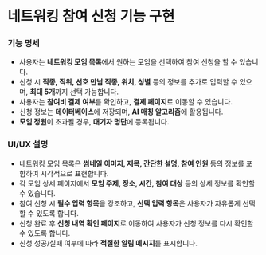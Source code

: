 # 네트워킹 참여 신청 기능 구현

<div>
  <h3>기능 명세</h3>
  <ul>
    <li>사용자는 <strong>네트워킹 모임 목록</strong>에서 원하는 모임을 선택하여 참여 신청을 할 수 있습니다.</li>
    <li>신청 시 <strong>직종, 직위, 선호 만남 직종, 위치, 성별</strong> 등의 정보를 추가로 입력할 수 있으며, <strong>최대 5개</strong>까지 선택 가능합니다.</li>
    <li>사용자는 <strong>참여비 결제 여부</strong>를 확인하고, <strong>결제 페이지</strong>로 이동할 수 있습니다.</li>
    <li>신청 정보는 <strong>데이터베이스</strong>에 저장되며, <strong>AI 매칭 알고리즘</strong>에 활용됩니다.</li>
    <li><strong>모임 정원</strong>이 초과될 경우, <strong>대기자 명단</strong>에 등록됩니다.</li>
  </ul>
  <h3>UI/UX 설명</h3>
  <ul>
    <li>네트워킹 모임 목록은 <strong>썸네일 이미지, 제목, 간단한 설명, 참여 인원</strong> 등의 정보를 포함하여 시각적으로 표현합니다.</li>
    <li>각 모임 상세 페이지에서 <strong>모임 주제, 장소, 시간, 참여 대상</strong> 등의 상세 정보를 확인할 수 있습니다.</li>
    <li>참여 신청 시 <strong>필수 입력 항목</strong>을 강조하고, <strong>선택 입력 항목</strong>은 사용자가 자유롭게 선택할 수 있도록 합니다.</li>
    <li>신청 완료 후 <strong>신청 내역 확인 페이지</strong>로 이동하여 사용자가 신청 정보를 다시 확인할 수 있도록 합니다.</li>
    <li>신청 성공/실패 여부에 따라 <strong>적절한 알림 메시지</strong>를 표시합니다.</li>
  </ul>
</div>